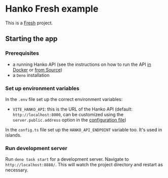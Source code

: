 # Hanko Fresh example

This is a [Fresh](fresh.deno.dev/) project.

## Starting the app

### Prerequisites

- a running Hanko API (see the instructions on how to run the API [in Docker](../../../backend/README.md#Docker) or [from Source](../../../backend/README.md#from-source))
- a `Deno` installation

### Set up environment variables

In the `.env` file set up the correct environment variables:

- `VITE_HANKO_API`: this is the URL of the Hanko API (default: `http://localhost:8000`, can be customized using the `server.public.address` option in the [configuration file](../../../backend/docs/Config.md))

In the `config.ts` file set up the `HANKO_API_ENDPOINT` variable too. It's used in islands.

### Run development server

Run `deno task start`  for a development server. Navigate to `http://localhost:8888/`. This will watch the project directory and restart as necessary.
